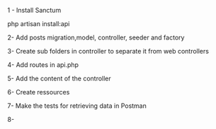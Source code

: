 

1 - Install Sanctum 

php artisan install:api


2- Add posts migration,model, controller, seeder and factory

3- Create sub folders in controller to separate it from web controllers 

4- Add routes in api.php 

5- Add the content of the controller

6- Create ressources 

7- Make the tests for retrieving data in Postman

8- 
